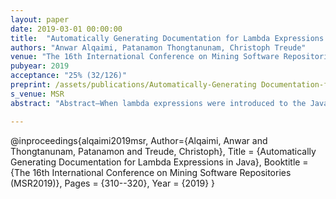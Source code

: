 ```yaml
---
layout: paper
date: 2019-03-01 00:00:00
title:  "Automatically Generating Documentation for Lambda Expressions in Java"
authors: "Anwar Alqaimi, Patanamon Thongtanunam, Christoph Treude"
venue: "The 16th International Conference on Mining Software Repositories (MSR2019)"
pubyear: 2019
acceptance: "25% (32/126)"
preprint: /assets/publications/Automatically-Generating Documentation-for-Lambda Expressions-in-Java.pdf
s_venue: MSR
abstract: "Abstract—When lambda expressions were introduced to the Java programming language as part of the release of Java 8 in 2014, they were the language's first step into functional programming. Since lambda expressions are still relatively new, not all developers use or understand them. In this paper, we first present the results of an empirical study to determine how frequently developers of GitHub repositories make use of lambda expressions and how they are documented. We find that 11% of Java GitHub repositories use lambda expressions, and that only 6% of the lambda expressions are accompanied by source code comments. We then present a tool called LambdaDoc which can automatically detect lambda expressions in a Java repository and generate natural language documentation for them. Our evaluation of LambdaDoc with 23 professional developers shows that they perceive the generated documentation to be complete, concise, and expressive, while the majority of the documentation produced by our participants without tool support was inadequate. Our contribution builds an important step towards automatically generating documentation for functional programming constructs in an object-oriented language."

---
```

@inproceedings{alqaimi2019msr,
	Author={Alqaimi, Anwar and Thongtanunam, Patanamon and Treude, Christoph},
	Title = {Automatically Generating Documentation for Lambda Expressions in Java},
	Booktitle = {The 16th International Conference on Mining Software Repositories (MSR2019)},
	Pages = {310--320},
	Year = {2019}
}


